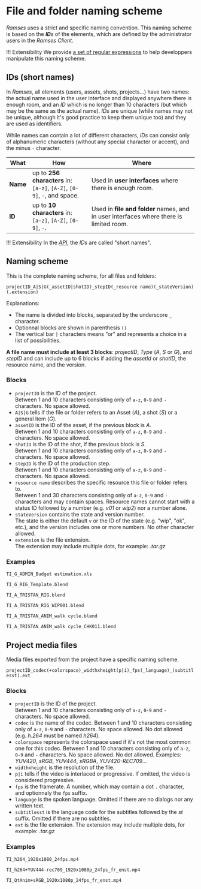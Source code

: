 # File and folder naming scheme

*Ramses* uses a strict and specific naming convention. This naming scheme is based on the _**ID**s_ of the elements, which are defined by the administrator users in the *Ramses Client*.

!!! Extensibility
    We provide [a set of regular expressions](../../dev/files/naming.md) to help developpers manipulate this naming scheme.

## IDs (short names)

In *Ramses*, all elements (users, assets, shots, projects...) have two names: the actual name used in the user interface and displayed anywhere there is enough room, and an *ID* which is no longer than 10 characters (but which may be the same as the actual name). *IDs* are unique (while names may not be unique, although it's good practice to keep them unique too) and they are used as identifiers.

While names can contain a lot of different characters, *IDs* can consist only of alphanumeric characters (without any special character or accent), and the minus `-` character.

| What | How | Where |
|---|---|---|
| **Name** | up to **256 characters** in:<br /> `[a-z]`, `[A-Z]`, `[0-9]`, `-`, and space. | Used in **user interfaces** where there is enough room. |
| **ID** | up to **10 characters** in:<br /> `[a-z]`, `[A-Z]`, `[0-9]`, `-`. | Used in **file and folder** names, and in user interfaces where there is limited room. |

!!! Extensibility
    In the [*API*](../../dev/index.md), the *IDs* are called "short names".

## Naming scheme

This is the complete naming scheme, for all files and folders:

`projectID_A|S|G(_assetID|shotID)_stepID(_resource name)(_stateVersion)(.extension)`

Explanations:

- The name is divided into blocks, separated by the underscore `_` character.
- Optionnal blocks are shown in parenthesis `()`
- The vertical bar `|` characters means "or" and represents a choice in a list of possibilities.

**A file name must include at least 3 blocks**: *projectID*, *Type* (*A*, *S* or *G*), and *stepID* and can include up to 6 blocks if adding the *assetId* or *shotID*, the resource name, and the version.

### Blocks

- `projectID` is the ID of the project.  
    Between 1 and 10 characters consisting only of `a-z`, `0-9` and `-` characters. No space allowed.
- `A|S|G` tells if the file or folder refers to an Asset (*A*), a shot (*S*) or a general item (*G*).
- `assetID` is the ID of the asset, if the previous block is *A*.  
    Between 1 and 10 characters consisting only of `a-z`, `0-9` and `-` characters. No space allowed.
- `shotID` is the ID of the shot, if the previous block is *S*.  
    Between 1 and 10 characters consisting only of `a-z`, `0-9` and `-` characters. No space allowed.
- `stepID` is the ID of the production step.  
    Between 1 and 10 characters consisting only of `a-z`, `0-9` and `-` characters. No space allowed.
- `resource name` describes the specific resource this file or folder refers to.  
    Between 1 and 30 characters consisting only of `a-z`, `0-9` and `-` characters and may contain spaces.
    Resource names cannot start with a status ID followed by a number (e.g. *v01* or *wip2*) nor a number alone.
- `stateVersion` contains the state and version number.  
    The state is either the default `v` or the ID of the state (e.g. "wip", "ok", etc.), and the version includes one or more numbers. No other character allowed.
- `extension` is the file extension.  
    The extension may include multiple dots, for example: *.tar.gz*

### Examples

`TI_G_ADMIN_Budget estimation.xls`

`TI_G_RIG_Template.blend`

`TI_A_TRISTAN_RIG.blend`

`TI_A_TRISTAN_RIG_WIP001.blend`

`TI_A_TRISTAN_ANIM_walk cycle.blend`

`TI_A_TRISTAN_ANIM_walk cycle_CHK011.blend`

## Project media files

Media files exported from the project have a specific naming scheme.

`projectID_codec(+colorspace)_widthxheight(p|i)_fps(_language)_(subtitlesst).ext`

### Blocks

- `projectID` is the ID of the project.  
    Between 1 and 10 characters consisting only of `a-z`, `0-9` and `-` characters. No space allowed.
- `codec` is the name of the codec.
    Between 1 and 10 characters consisting only of `a-z`, `0-9` and `-` characters. No space allowed. No dot allowed (e.g. *h.264* must be named *h264*).
- `colorspace` represents the colorspace used if it's not the most common one for this codec.
    Between 1 and 10 characters consisting only of `a-z`, `0-9` and `-` characters. No space allowed. No dot allowed.
    Examples: *YUV420*, *sRGB*, *YUV444*, *sRGBA*, *YUV420-REC709*...
- `widthxheight` is the resolution of the file.
- `p|i` tells if the video is interlaced or progressive. If omitted, the video is considered progressive.
- `fps` is the framerate.
    A number, which may contain a dot `.` character, and optionnaly the `fps` suffix.
- `language` is the spoken language. Omitted if there are no dialogs nor any written text.
- `subtitlesst` is the language code for the subtitles followed by the *st* suffix. Omitted if there are no subtitles.
- `ext` is the file extension.
    The extension may include multiple dots, for example: *.tar.gz*

### Examples

`TI_h264_1920x1080_24fps.mp4`

`TI_h264+YUV444-rec709_1920x1080p_24fps_fr_enst.mp4`

`TI_QtAnim+sRGB_1920x1080p_24fps_fr_enst.mp4`